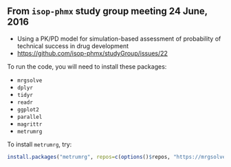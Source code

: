 ## From `isop-phmx` study group meeting 24 June, 2016
- Using a PK/PD model for simulation-based assessment of probability of technical success in drug development
- https://github.com/isop-phmx/studyGroup/issues/22

To run the code, you will need to install these packages:


- `mrgsolve`
- `dplyr`
- `tidyr`
- `readr`
- `ggplot2`
- `parallel`
- `magrittr`
- `metrumrg`

To install `metrumrg`, try:
```r
install.packages("metrumrg", repos=c(options()$repos, "https://mrgsolve.github.io/pkg"), type="source")
```
